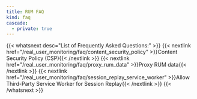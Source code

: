 ```yaml
---
title: RUM FAQ
kind: faq
cascade: 
  - private: true
---
```


{{< whatsnext desc="List of Frequently Asked Questions:" >}}
    {{< nextlink href="/real_user_monitoring/faq/content_security_policy" >}}Content Security Policy (CSP){{< /nextlink >}}
    {{< nextlink href="/real_user_monitoring/faq/proxy_rum_data" >}}Proxy RUM data{{< /nextlink >}}
    {{< nextlink href="/real_user_monitoring/faq/session_replay_service_worker" >}}Allow Third-Party Service Worker for Session Replay{{< /nextlink >}}
{{< /whatsnext >}}
